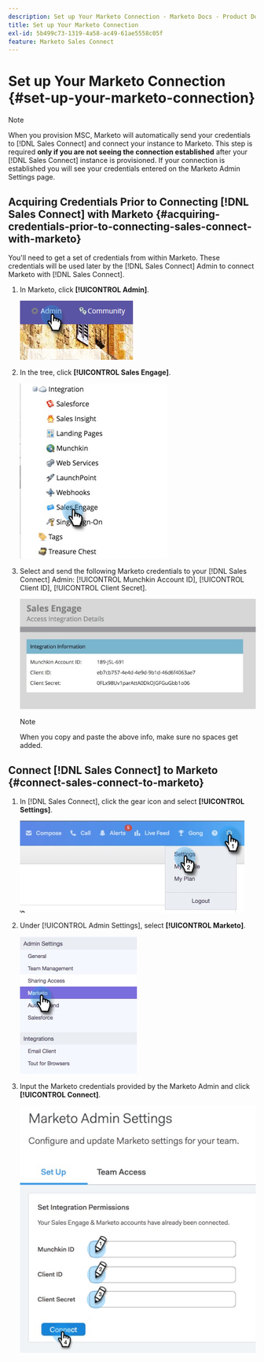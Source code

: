 ```yaml
---
description: Set up Your Marketo Connection - Marketo Docs - Product Documentation
title: Set up Your Marketo Connection
exl-id: 5b499c73-1319-4a58-ac49-61ae5558c05f
feature: Marketo Sales Connect
---
```

# Set up Your Marketo Connection {#set-up-your-marketo-connection}

>[!NOTE]
>
>When you provision MSC, Marketo will automatically send your credentials to [!DNL Sales Connect] and connect your instance to Marketo. This step is required **only if you are not seeing the connection established** after your [!DNL Sales Connect] instance is provisioned. If your connection is established you will see your credentials entered on the Marketo Admin Settings page.

## Acquiring Credentials Prior to Connecting [!DNL Sales Connect] with Marketo {#acquiring-credentials-prior-to-connecting-sales-connect-with-marketo}

You'll need to get a set of credentials from within Marketo. These credentials will be used later by the [!DNL Sales Connect] Admin to connect Marketo with [!DNL Sales Connect].

1. In Marketo, click **[!UICONTROL Admin]**.

   ![](assets/manually-set-up-your-marketo-connection-1.png)

1. In the tree, click **[!UICONTROL Sales Engage]**.

   ![](assets/manually-set-up-your-marketo-connection-2.png)

1. Select and send the following Marketo credentials to your [!DNL Sales Connect] Admin: [!UICONTROL Munchkin Account ID], [!UICONTROL Client ID], [!UICONTROL Client Secret].

   ![](assets/manually-set-up-your-marketo-connection-3.jpg)

   >[!NOTE]
   >
   >When you copy and paste the above info, make sure no spaces get added.

## Connect [!DNL Sales Connect] to Marketo {#connect-sales-connect-to-marketo}

1. In [!DNL Sales Connect], click the gear icon and select **[!UICONTROL Settings]**.

   ![](assets/manually-set-up-your-marketo-connection-4.png)

1. Under [!UICONTROL Admin Settings], select **[!UICONTROL Marketo]**.

   ![](assets/manually-set-up-your-marketo-connection-5.png)

1. Input the Marketo credentials provided by the Marketo Admin and click **[!UICONTROL Connect]**.

   ![](assets/manually-set-up-your-marketo-connection-6.png)
